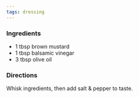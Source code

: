 ```yaml
---
tags: dressing
---
```


### Ingredients
* 1 tbsp brown mustard
* 1 tbsp balsamic vinegar
* 3 tbsp olive oil

### Directions
Whisk ingredients, then add salt & pepper to taste.